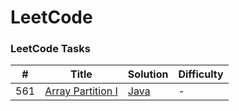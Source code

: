 LeetCode
========

### LeetCode Tasks



| # | Title | Solution | Difficulty |
|---| ----- | -------- | ---------- |
|561|[Array Partition I](https://leetcode.com/problems/array-partition-i/description/) | [Java](./src/array_partition_I)|-|
